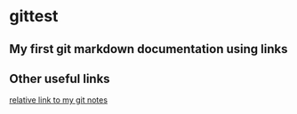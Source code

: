 gittest
=======
My first git markdown documentation using links
-----------------------------------------------

Other useful links
------------------
[relative link to my git notes](git_notes.md)


